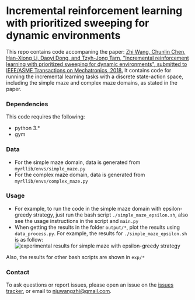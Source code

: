 # Incremental reinforcement learning with prioritized sweeping for dynamic environments

This repo contains code accompaning the paper: [Zhi Wang, Chunlin Chen, Han-Xiong Li, Daoyi Dong, and Tzyh-Jong Tarn, "Incremental reinforcement learning with prioritized sweeping for dynamic environments", submitted to IEEE/ASME Transactions on Mechatronics, 2018.]()
It contains code for running the incremental learning tasks with a discrete state-action space, including the simple maze and complex maze domains, as stated in the paper.

### Dependencies
This code requires the following:
* python 3.\*
* gym

### Data
* For the simple maze domain, data is generated from `myrllib/envs/simple_maze.py`
* For the complex maze domain, data is generated from `myrllib/envs/complex_maze.py`

### Usage 
* For example, to run the code in the simple maze domain with epsilon-greedy strategy, just run the bash script `./simple_maze_epsilon.sh`, also see the usage instructions in the script and `main.py`
* When getting the results in the folder `output/*`, plot the results using `data_process.py`. For example, the results for `./simple_maze_epsilon.sh` is as follow:
![experimental results for simple maze with epsilon-greedy strategy](https://github.com/HeyuanMingong/irl/blob/master/exp/simple_maze_epsilon.png)

Also, the results for other bash scripts are shown in `exp/*`

### Contact 
To ask questions or report issues, please open an issue on the [issues tracker](https://github.com/HeyuanMingong/irl/issues), or email to njuwangzhi@gmail.com.
